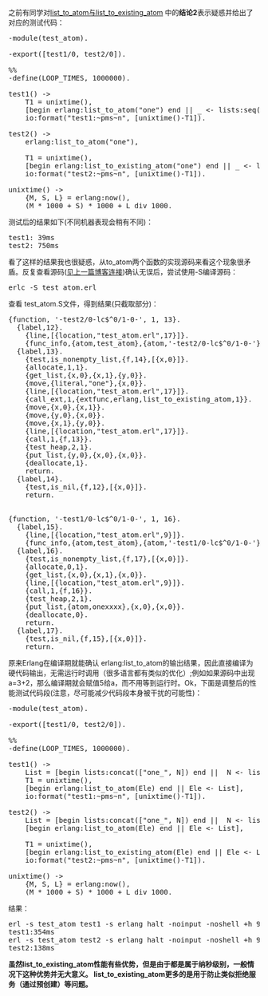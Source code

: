<!--
author: qingliangcn
date: 2014-10-10
title: [erlang]性能测试与编译期优化
tags: Erlang,性能测试,编译优化
category: Erlang
status: publish
summary: 之前有同学对list_to_atom与list_to_existing_atom 中的结论2表示疑惑并给出了对应的测试代码：-module(test_atom).-export([test1/0, test2/0]).%%-define(LOOP_TIMES, 1000000).
-->

之前有同学对<a href="http://www.qingliangcn.com/2014/04/erlang/" target="_blank">list_to_atom与list_to_existing_atom</a> 中的<strong>结论2</strong>表示疑惑并给出了对应的测试代码：
<pre class="brush: erlang; gutter: true; first-line: 1">-module(test_atom).

-export([test1/0, test2/0]).

%%
-define(LOOP_TIMES, 1000000).

test1() -&gt;
    T1 = unixtime(),
    [begin erlang:list_to_atom("one") end || _ &lt;- lists:seq(1, ?LOOP_TIMES)],
    io:format("test1:~pms~n", [unixtime()-T1]).

test2() -&gt;
    erlang:list_to_atom("one"),
    
    T1 = unixtime(),
    [begin erlang:list_to_existing_atom("one") end || _ &lt;- lists:seq(1, ?LOOP_TIMES)],
    io:format("test2:~pms~n", [unixtime()-T1]).

unixtime() -&gt;
    {M, S, L} = erlang:now(),
    (M * 1000 + S) * 1000 + L div 1000.</pre>
测试后的结果如下(不同机器表现会稍有不同)：
<pre>test1: 39ms
test2: 750ms
</pre>
看了这样的结果我也很疑惑，从to_atom两个函数的实现源码来看这个现象很矛盾。反复查看源码(<a href="http://www.qingliangcn.com/2014/04/erlang/" target="_blank">见上一篇博客连接</a>)确认无误后，尝试使用-S编译源码：
<pre class="brush: shell; gutter: true; first-line: 1">erlc -S test_atom.erl</pre>
查看 test_atom.S文件，得到结果(只截取部分)：
<pre class="brush: text; gutter: true; first-line: 1">{function, '-test2/0-lc$^0/1-0-', 1, 13}.
  {label,12}.
    {line,[{location,"test_atom.erl",17}]}.
    {func_info,{atom,test_atom},{atom,'-test2/0-lc$^0/1-0-'},1}.
  {label,13}.
    {test,is_nonempty_list,{f,14},[{x,0}]}.
    {allocate,1,1}.
    {get_list,{x,0},{x,1},{y,0}}.
    {move,{literal,"one"},{x,0}}.
    {line,[{location,"test_atom.erl",17}]}.
    {call_ext,1,{extfunc,erlang,list_to_existing_atom,1}}.
    {move,{x,0},{x,1}}.
    {move,{y,0},{x,0}}.
    {move,{x,1},{y,0}}.
    {line,[{location,"test_atom.erl",17}]}.
    {call,1,{f,13}}.
    {test_heap,2,1}.
    {put_list,{y,0},{x,0},{x,0}}.
    {deallocate,1}.
    return.
  {label,14}.
    {test,is_nil,{f,12},[{x,0}]}.
    return.


{function, '-test1/0-lc$^0/1-0-', 1, 16}.
  {label,15}.
    {line,[{location,"test_atom.erl",9}]}.
    {func_info,{atom,test_atom},{atom,'-test1/0-lc$^0/1-0-'},1}.
  {label,16}.
    {test,is_nonempty_list,{f,17},[{x,0}]}.
    {allocate,0,1}.
    {get_list,{x,0},{x,1},{x,0}}.
    {line,[{location,"test_atom.erl",9}]}.
    {call,1,{f,16}}.
    {test_heap,2,1}.
    {put_list,{atom,onexxxx},{x,0},{x,0}}.
    {deallocate,0}.
    return.
  {label,17}.
    {test,is_nil,{f,15},[{x,0}]}.
    return.</pre>
原来Erlang在编译期就能确认 erlang:list_to_atom的输出结果，因此直接编译为硬代码输出，无需运行时调用（很多语言都有类似的优化）;例如如果源码中出现a=3+2，那么编译期就会赋值5给a，而不用等到运行时。Ok，下面是调整后的性能测试代码段(注意，尽可能减少代码段本身被干扰的可能性)：
<pre class="brush: erlang; gutter: true; first-line: 1">-module(test_atom).

-export([test1/0, test2/0]).

%%
-define(LOOP_TIMES, 1000000).

test1() -&gt;
    List = [begin lists:concat(["one_", N]) end ||  N &lt;- lists:seq(1, ?LOOP_TIMES)],
    T1 = unixtime(),
    [begin erlang:list_to_atom(Ele) end || Ele &lt;- List],
    io:format("test1:~pms~n", [unixtime()-T1]).

test2() -&gt;
    List = [begin lists:concat(["one_", N]) end ||  N &lt;- lists:seq(1, ?LOOP_TIMES)],
    [begin erlang:list_to_atom(Ele) end || Ele &lt;- List],

    T1 = unixtime(),
    [begin erlang:list_to_existing_atom(Ele) end || Ele &lt;- List],
    io:format("test2:~pms~n", [unixtime()-T1]).

unixtime() -&gt;
    {M, S, L} = erlang:now(),
    (M * 1000 + S) * 1000 + L div 1000.
</pre>
结果：
<pre>erl -s test_atom test1 -s erlang halt -noinput -noshell +h 9999999 -smp disable
test1:354ms
erl -s test_atom test2 -s erlang halt -noinput -noshell +h 9999999 -smp disable
test2:138ms
</pre>
<strong>虽然list_to_existing_atom性能有些优势，但是由于都是属于纳秒级别，一般情况下这种优势并无大意义。 list_to_existing_atom更多的是用于防止类似拒绝服务（通过预创建）等问题。</strong>